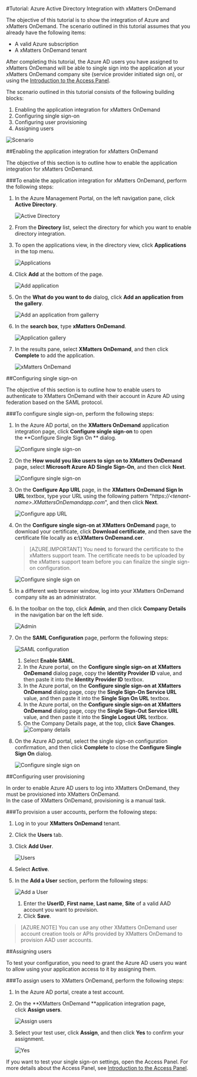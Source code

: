 <properties 
    pageTitle="Tutorial: Azure Active Directory Integration with xMatters OnDemand | Microsoft Azure" description="Learn how to use xMatters OnDemand with Azure Active Directory to enable single sign-on, automated provisioning, and more!." 
    services="active-directory" 
    authors="markusvi"  
    documentationCenter="na" 
    manager="stevenpo"/>
<tags 
    ms.service="active-directory" 
    ms.devlang="na" 
    ms.topic="article" 
    ms.tgt_pltfrm="na" 
    ms.workload="identity" 
    ms.date="10/22/2015" 
    ms.author="markvi" />

#Tutorial: Azure Active Directory Integration with xMatters OnDemand
  
The objective of this tutorial is to show the integration of Azure and xMatters OnDemand. The scenario outlined in this tutorial assumes that you already have the following items:

-   A valid Azure subscription
-   A xMatters OnDemand tenant
  
After completing this tutorial, the Azure AD users you have assigned to xMatters OnDemand will be able to single sign into the application at your xMatters OnDemand company site (service provider initiated sign on), or using the [Introduction to the Access Panel](active-directory-saas-access-panel-introduction.md).
  
The scenario outlined in this tutorial consists of the following building blocks:

1.  Enabling the application integration for xMatters OnDemand
2.  Configuring single sign-on
3.  Configuring user provisioning
4.  Assigning users

![Scenario](./media/active-directory-saas-xmatters-ondemand-tutorial/IC776788.png "Scenario")

##Enabling the application integration for xMatters OnDemand
  
The objective of this section is to outline how to enable the application integration for xMatters OnDemand.

###To enable the application integration for xMatters OnDemand, perform the following steps:

1.  In the Azure Management Portal, on the left navigation pane, click **Active Directory**.

    ![Active Directory](./media/active-directory-saas-xmatters-ondemand-tutorial/IC700993.png "Active Directory")

2.  From the **Directory** list, select the directory for which you want to enable directory integration.

3.  To open the applications view, in the directory view, click **Applications** in the top menu.

    ![Applications](./media/active-directory-saas-xmatters-ondemand-tutorial/IC700994.png "Applications")

4.  Click **Add** at the bottom of the page.

    ![Add application](./media/active-directory-saas-xmatters-ondemand-tutorial/IC749321.png "Add application")

5.  On the **What do you want to do** dialog, click **Add an application from the gallery**.

    ![Add an application from gallerry](./media/active-directory-saas-xmatters-ondemand-tutorial/IC749322.png "Add an application from gallerry")

6.  In the **search box**, type **xMatters OnDemand**.

    ![Application gallery](./media/active-directory-saas-xmatters-ondemand-tutorial/IC776789.png "Application gallery")

7.  In the results pane, select **XMatters OnDemand**, and then click **Complete** to add the application.

    ![xMatters OnDemand](./media/active-directory-saas-xmatters-ondemand-tutorial/IC776790.png "xMatters OnDemand")

##Configuring single sign-on
  
The objective of this section is to outline how to enable users to authenticate to XMatters OnDemand with their account in Azure AD using federation based on the SAML protocol.

###To configure single sign-on, perform the following steps:

1.  In the Azure AD portal, on the **XMatters OnDemand** application integration page, click **Configure single sign-on** to open the **Configure Single Sign On ** dialog.

    ![Configure single sign-on](./media/active-directory-saas-xmatters-ondemand-tutorial/IC776791.png "Configure single sign-on")

2.  On the **How would you like users to sign on to XMatters OnDemand** page, select **Microsoft Azure AD Single Sign-On**, and then click **Next**.

    ![Configure single sign-on](./media/active-directory-saas-xmatters-ondemand-tutorial/IC776792.png "Configure single sign-on")

3.  On the **Configure App URL** page, in the **XMatters OnDemand Sign In URL** textbox, type your URL using the following pattern "*https://\<tenant-name\>.XMattersOnDemandapp.com*", and then click **Next**.

    ![Configure app URL](./media/active-directory-saas-xmatters-ondemand-tutorial/IC776793.png "Configure app URL")

4.  On the **Configure single sign-on at XMatters OnDemand** page, to download your certificate, click **Download certificate**, and then save the certificate file locally as **c:\\XMatters OnDemand.cer**.

    >[AZURE.IMPORTANT] You need to forward the certificate to the xMatters support team. The certificate needs to be uploaded by the xMatters support team before you can finalize the single sign-on configuration.

    ![Configure single sign on](./media/active-directory-saas-xmatters-ondemand-tutorial/IC776794.png "Configure single sign on")

5.  In a different web browser window, log into your XMatters OnDemand company site as an administrator.

6.  In the toolbar on the top, click **Admin**, and then click **Company Details** in the navigation bar on the left side.

    ![Admin](./media/active-directory-saas-xmatters-ondemand-tutorial/IC776795.png "Admin")

7.  On the **SAML Configuration** page, perform the following steps:

    ![SAML configuration](./media/active-directory-saas-xmatters-ondemand-tutorial/IC776796.png "SAML configuration")

    1.  Select **Enable SAML**.
    2.  In the Azure portal, on the **Configure single sign-on at XMatters OnDemand** dialog page, copy the **Identity Provider ID** value, and then paste it into the **Identity Provider ID** textbox.
    3.  In the Azure portal, on the **Configure single sign-on at XMatters OnDemand** dialog page, copy the **Single Sign-On Service URL** value, and then paste it into the **Single Sign On URL** textbox.
    4.  In the Azure portal, on the **Configure single sign-on at XMatters OnDemand** dialog page, copy the **Single Sign-Out Service URL** value, and then paste it into the **Single Logout URL** textbox.
    5.  On the Company Details page, at the top, click **Save Changes**.
        ![Company details](./media/active-directory-saas-xmatters-ondemand-tutorial/IC776797.png "Company details")

8.  On the Azure AD portal, select the single sign-on configuration confirmation, and then click **Complete** to close the **Configure Single Sign On** dialog.

    ![Configure single sign on](./media/active-directory-saas-xmatters-ondemand-tutorial/IC776798.png "Configure single sign on")

##Configuring user provisioning
  
In order to enable Azure AD users to log into XMatters OnDemand, they must be provisioned into XMatters OnDemand.  
In the case of XMatters OnDemand, provisioning is a manual task.

###To provision a user accounts, perform the following steps:

1.  Log in to your **XMatters OnDemand** tenant.

2.  Click the **Users** tab.

3.  Click **Add User**.

    ![Users](./media/active-directory-saas-xmatters-ondemand-tutorial/IC781048.png "Users")

4.  Select **Active**.

5.  In the **Add a User** section, perform the following steps:

    ![Add a User](./media/active-directory-saas-xmatters-ondemand-tutorial/IC781049.png "Add a User")

    1.  Enter the **UserID**, **First name**, **Last name**, **Site** of a valid AAD account you want to provision.
    2.  Click **Save**.

>[AZURE.NOTE] You can use any other XMatters OnDemand user account creation tools or APIs provided by XMatters OnDemand to provision AAD user accounts.

##Assigning users
  
To test your configuration, you need to grant the Azure AD users you want to allow using your application access to it by assigning them.

###To assign users to XMatters OnDemand, perform the following steps:

1.  In the Azure AD portal, create a test account.

2.  On the **XMatters OnDemand **application integration page, click **Assign users**.

    ![Assign users](./media/active-directory-saas-xmatters-ondemand-tutorial/IC776799.png "Assign users")

3.  Select your test user, click **Assign**, and then click **Yes** to confirm your assignment.

    ![Yes](./media/active-directory-saas-xmatters-ondemand-tutorial/IC767830.png "Yes")
  
If you want to test your single sign-on settings, open the Access Panel. For more details about the Access Panel, see [Introduction to the Access Panel](active-directory-saas-access-panel-introduction.md).